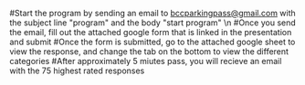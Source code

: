 #Start the program by sending an email to bccparkingpass@gmail.com with the subject line "program" and the body "start program" \n
#Once you send the email, fill out the attached google form that is linked in the presentation and submit
#Once the form is submitted, go to the attached google sheet to view the response, and change the tab on the bottom to view the different categories
#After approximately 5 miutes pass, you will recieve an email with the 75 highest rated responses
